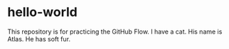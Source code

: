 # hello-world
This repository is for practicing the GitHub Flow.
I have a cat. His name is Atlas. 
He has soft fur.
